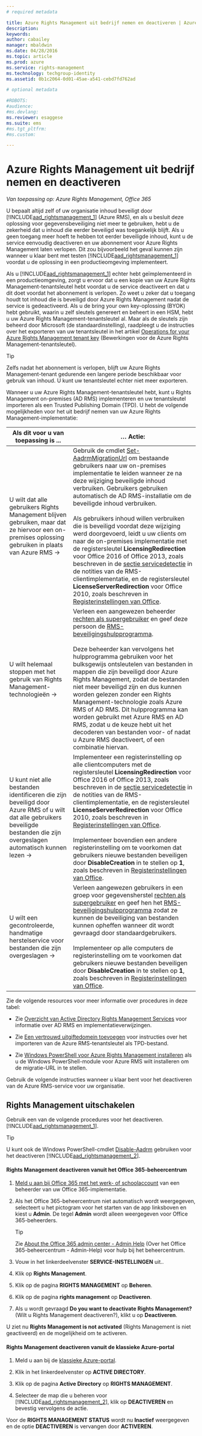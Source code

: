 ```yaml
---
# required metadata

title: Azure Rights Management uit bedrijf nemen en deactiveren | Azure RMS
description:
keywords:
author: cabailey
manager: mbaldwin
ms.date: 04/28/2016
ms.topic: article
ms.prod: azure
ms.service: rights-management
ms.technology: techgroup-identity
ms.assetid: 0b1c2064-0d01-45ae-a541-cebd7fd762ad

# optional metadata

#ROBOTS:
#audience:
#ms.devlang:
ms.reviewer: esaggese
ms.suite: ems
#ms.tgt_pltfrm:
#ms.custom:

---
```


# Azure Rights Management uit bedrijf nemen en deactiveren

*Van toepassing op: Azure Rights Management, Office 365*

U bepaalt altijd zelf of uw organisatie inhoud beveiligt door [!INCLUDE[aad_rightsmanagement_1](../includes/aad_rightsmanagement_1_md.md)] (Azure RMS), en als u besluit deze oplossing voor gegevensbeveiliging niet meer te gebruiken, hebt u de zekerheid dat u inhoud die eerder beveiligd was toegankelijk blijft. Als u geen toegang meer hoeft te hebben tot eerder beveiligde inhoud, kunt u de service eenvoudig deactiveren en uw abonnement voor Azure Rights Management laten verlopen. Dit zou bijvoorbeeld het geval kunnen zijn wanneer u klaar bent met testen [!INCLUDE[aad_rightsmanagement_1](../includes/aad_rightsmanagement_1_md.md)] voordat u de oplossing in een productieomgeving implementeert.

Als u [!INCLUDE[aad_rightsmanagement_1](../includes/aad_rightsmanagement_1_md.md)] echter hebt geïmplementeerd in een productieomgeving, zorgt u ervoor dat u een kopie van uw Azure Rights Management-tenantsleutel hebt voordat u de service deactiveert en dat u dit doet voordat het abonnement is verlopen. Zo weet u zeker dat u toegang houdt tot inhoud die is beveiligd door Azure Rights Management nadat de service is gedeactiveerd. Als u de bring your own key-oplossing (BYOK) hebt gebruikt, waarin u zelf sleutels genereert en beheert in een HSM, hebt u uw Azure Rights Management-tenantsleutel al. Maar als de sleutels zijn beheerd door Microsoft (de standaardinstelling), raadpleegt u de instructies over het exporteren van uw tenantsleutel in het artikel [Operations for your Azure Rights Management tenant key](operations-tenant-key.md) (Bewerkingen voor de Azure Rights Management-tenantsleutel).

> [!TIP]
> Zelfs nadat het abonnement is verlopen, blijft uw Azure Rights Management-tenant gedurende een langere periode beschikbaar voor gebruik van inhoud. U kunt uw tenantsleutel echter niet meer exporteren.

Wanneer u uw Azure Rights Management-tenantsleutel hebt, kunt u Rights Management on-premises (AD RMS) implementeren en uw tenantsleutel importeren als een Trusted Publishing Domain (TPD). U hebt de volgende mogelijkheden voor het uit bedrijf nemen van uw Azure Rights Management-implementatie:

|Als dit voor u van toepassing is ...|… Actie:|
|----------------------------|--------------|
|U wilt dat alle gebruikers Rights Management blijven gebruiken, maar dat ze hiervoor een on-premises oplossing gebruiken in plaats van Azure RMS    →|Gebruik de cmdlet [Set-AadrmMigrationUrl](https://msdn.microsoft.com/library/azure/dn629429.aspx) om bestaande gebruikers naar uw on-premises implementatie te leiden wanneer ze na deze wijziging beveiligde inhoud verbruiken. Gebruikers gebruiken automatisch de AD RMS-installatie om de beveiligde inhoud verbruiken.<br /><br />Als gebruikers inhoud willen verbruiken die is beveiligd voordat deze wijziging werd doorgevoerd, leidt u uw clients om naar de on-premises implementatie met de registersleutel **LicensingRedirection** voor Office 2016 of Office 2013, zoals beschreven in de [sectie servicedetectie](../rms-client/client-deployment-notes.md) in de notities van de RMS-clientimplementatie, en de registersleutel **LicenseServerRedirection** voor Office 2010, zoals beschreven in [Registerinstellingen van Office](https://technet.microsoft.com/library/dd772637%28v=ws.10%29.aspx).|
|U wilt helemaal stoppen met het gebruik van Rights Management-technologieën    →|Verleen een aangewezen beheerder [rechten als supergebruiker](../deploy-use/configure-super-users.md) en geef deze persoon de [RMS-beveiligingshulpprogramma](http://www.microsoft.com/en-us/download/details.aspx?id=47256).<br /><br />Deze beheerder kan vervolgens het hulpprogramma gebruiken voor het bulksgewijs ontsleutelen van bestanden in mappen die zijn beveiligd door Azure Rights Management, zodat de bestanden niet meer beveiligd zijn en dus kunnen worden gelezen zonder een Rights Management-technologie zoals Azure RMS of AD RMS. Dit hulpprogramma kan worden gebruikt met Azure RMS en AD RMS, zodat u de keuze hebt uit het decoderen van bestanden voor- of nadat u Azure RMS deactiveert, of een combinatie hiervan.|
|U kunt niet alle bestanden identificeren die zijn beveiligd door Azure RMS of u wilt dat alle gebruikers beveiligde bestanden die zijn overgeslagen automatisch kunnen lezen    →|Implementeer een registerinstelling op alle clientcomputers met de registersleutel **LicensingRedirection** voor Office 2016 of Office 2013, zoals beschreven in de [sectie servicedetectie](../rms-client/client-deployment-notes.md) in de notities van de RMS-clientimplementatie, en de registersleutel **LicenseServerRedirection** voor Office 2010, zoals beschreven in [Registerinstellingen van Office](https://technet.microsoft.com/library/dd772637%28v=ws.10%29.aspx).<br /><br />Implementeer bovendien een andere registerinstelling om te voorkomen dat gebruikers nieuwe bestanden beveiligen door **DisableCreation** in te stellen op **1**, zoals beschreven in [Registerinstellingen van Office](https://technet.microsoft.com/library/dd772637%28v=ws.10%29.aspx).|
|U wilt een gecontroleerde, handmatige herstelservice voor bestanden die zijn overgeslagen    →|Verleen aangewezen gebruikers in een groep voor gegevensherstel [rechten als supergebruiker](../deploy-use/configure-super-users.md) en geef hen het [RMS-beveiligingshulpprogramma](http://www.microsoft.com/en-us/download/details.aspx?id=47256) zodat ze kunnen de beveiliging van bestanden kunnen opheffen wanneer dit wordt gevraagd door standaardgebruikers.<br /><br />Implementeer op alle computers de registerinstelling om te voorkomen dat gebruikers nieuwe bestanden beveiligen door **DisableCreation** in te stellen op **1**, zoals beschreven in [Registerinstellingen van Office](https://technet.microsoft.com/library/dd772637%28v=ws.10%29.aspx).|
Zie de volgende resources voor meer informatie over procedures in deze tabel:

-   Zie [Overzicht van Active Directory Rights Management Services](https://technet.microsoft.com/library/hh831364.aspx) voor informatie over AD RMS en implementatieverwijzingen.

-   Zie [Een vertrouwd uitgiftedomein toevoegen](https://technet.microsoft.com/library/cc771460.aspx) voor instructies over het importeren van de Azure RMS-tenantsleutel als TPD-bestand.

-   Zie [Windows PowerShell voor Azure Rights Management installeren](install-powershell.md) als u de Windows PowerShell-module voor Azure RMS wilt installeren om de migratie-URL in te stellen.

Gebruik de volgende instructies wanneer u klaar bent voor het deactiveren van de Azure RMS-service voor uw organisatie.

## Rights Management uitschakelen
Gebruik een van de volgende procedures voor het deactiveren. [!INCLUDE[aad_rightsmanagement_1](../includes/aad_rightsmanagement_1_md.md)].

> [!TIP]
> U kunt ook de Windows PowerShell-cmdlet [Disable-Aadrm](http://msdn.microsoft.com/library/windowsazure/dn629422.aspx) gebruiken voor het deactiveren [!INCLUDE[aad_rightsmanagement_2](../includes/aad_rightsmanagement_2_md.md)].

#### Rights Management deactiveren vanuit het Office 365-beheercentrum

1.  [Meld u aan bij Office 365 met het werk- of schoolaccount](https://portal.office.com/) van een beheerder van uw Office 365-implementatie.

2.  Als het Office 365-beheercentrum niet automatisch wordt weergegeven, selecteert u het pictogram voor het starten van de app linksboven en kiest u **Admin**. De tegel **Admin** wordt alleen weergegeven voor Office 365-beheerders.

    > [!TIP]
    > Zie [About the Office 365 admin center - Admin Help](https://support.office.com/article/About-the-Office-365-admin-center-Admin-Help-58537702-d421-4d02-8141-e128e3703547) (Over het Office 365-beheercentrum - Admin-Help) voor hulp bij het beheercentrum.

3.  Vouw in het linkerdeelvenster **SERVICE-INSTELLINGEN** uit..

4.  Klik op **Rights Management**.

5.  Klik op de pagina **RIGHTS MANAGEMENT** op **Beheren**.

6.  Klik op de pagina **rights management** op **Deactiveren**.

7.  Als u wordt gevraagd **Do you want to deactivate Rights Management?** (Wilt u Rights Management deactiveren?), klikt u op **Deactiveren**.

U ziet nu **Rights Management is not activated** (Rights Management is niet geactiveerd) en de mogelijkheid om te activeren.

#### Rights Management deactiveren vanuit de klassieke Azure-portal

1.  Meld u aan bij de [klassieke Azure-portal](http://go.microsoft.com/fwlink/p/?LinkID=275081).

2.  Klik in het linkerdeelvenster op **ACTIVE DIRECTORY**.

3.  Klik op de pagina **Active Directory** op **RIGHTS MANAGEMENT**.

4.  Selecteer de map die u beheren voor [!INCLUDE[aad_rightsmanagement_2](../includes/aad_rightsmanagement_2_md.md)], klik op **DEACTIVEREN** en bevestig vervolgens de actie.

Voor de **RIGHTS MANAGEMENT STATUS** wordt nu **Inactief** weergegeven en de optie **DEACTIVEREN** is vervangen door **ACTIVEREN**.





<!--HONumber=Apr16_HO4-->


